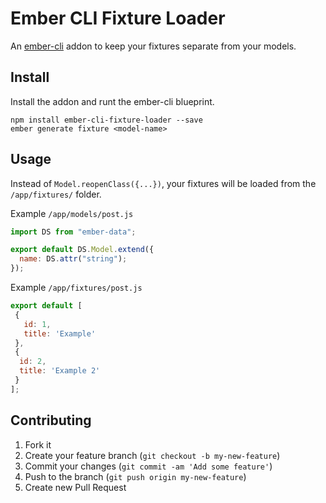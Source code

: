 Ember CLI Fixture Loader
========================

An [ember-cli](http://ember-cli.com) addon to keep your fixtures separate from your models.


## Install
Install the addon and runt the ember-cli blueprint.

```
npm install ember-cli-fixture-loader --save
ember generate fixture <model-name>
```

## Usage

Instead of ```Model.reopenClass({...})```, your fixtures will be loaded from the ```/app/fixtures/``` folder.

Example ```/app/models/post.js```

```javascript
import DS from "ember-data";

export default DS.Model.extend({
  name: DS.attr("string");
});
```

Example ```/app/fixtures/post.js```

```javascript
export default [
 {
   id: 1,
   title: 'Example'
 },
 {
  id: 2,
  title: 'Example 2'
 }
];
```

## Contributing

1. Fork it
2. Create your feature branch (`git checkout -b my-new-feature`)
3. Commit your changes (`git commit -am 'Add some feature'`)
4. Push to the branch (`git push origin my-new-feature`)
5. Create new Pull Request
